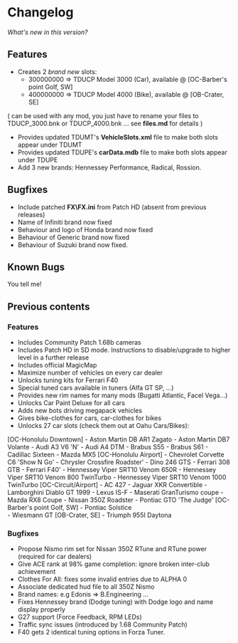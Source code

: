 # Changelog

*What's new in this version?*


## Features

- Creates 2 *brand new* slots:
    - 300000000 => TDUCP Model 3000 (Car), available @ [OC-Barber's point Golf, SW]
    - 400000000 => TDUCP Model 4000 (Bike), available @ [OB-Crater, SE]
    
( can be used with any mod, you just have to rename your files to TDUCP_3000.bnk or TDUCP_4000.bnk ... see **files.md** for details )

- Provides updated TDUMT's **VehicleSlots.xml** file to make both slots appear under TDUMT
- Provides updated TDUPE's **carData.mdb** file to make both slots appear under TDUPE
- Add 3 new brands: Hennessey Performance, Radical, Rossion.


## Bugfixes

- Include patched **FX\FX.ini** from Patch HD (absent from previous releases)
- Name of Infiniti brand now fixed
- Behaviour and logo of Honda brand now fixed
- Behaviour of Generic brand now fixed
- Behaviour of Suzuki brand now fixed.


## Known Bugs

You tell me!


## Previous contents

### Features

- Includes Community Patch 1.68b cameras
- Includes Patch HD in SD mode. Instructions to disable/upgrade to higher level in a further release
- Includes official MagicMap
- Maximize number of vehicles on every car dealer
- Unlocks tuning kits for Ferrari F40
- Special tuned cars available in tuners (Alfa GT SP, ...)
- Provides new rim names for many mods (Bugatti Atlantic, Facel Vega...)
- Unlocks Car Paint Deluxe for all cars
- Adds new bots driving megapack vehicles
- Gives bike-clothes for cars, car-clothes for bikes
- Unlocks 27 car slots (check them out at Oahu Cars/Bikes):
 
[OC-Honolulu Downtown]
    - Aston Martin DB AR1 Zagato 
    - Aston Martin DB7 Volante
    - Audi A3 V6 'N'
    - Audi A4 DTM
    - Brabus S55
    - Brabus S61
    - Cadillac Sixteen
    - Mazda MX5
[OC-Honolulu Airport]
    - Chevrolet Corvette C6 'Show N Go'
    - Chrysler Crossfire Roadster'
    - Dino 246 GTS
    - Ferrari 308 GTB
    - Ferrari F40'
    - Hennessey Viper SRT10 Venom 650R
    - Hennessey Viper SRT10 Venom 800 TwinTurbo
    - Hennessey Viper SRT10 Venom 1000 TwinTurbo 
[OC-Circuit/Airport]
    - AC 427
    - Jaguar XKR Convertible
    - Lamborghini Diablo GT 1999
    - Lexus IS-F
    - Maserati GranTurismo coupe
    - Mazda RX8 Coupe
    - Nissan 350Z Roadster
    - Pontiac GTO 'The Judge'
[OC-Barber's point Golf, SW]
    - Pontiac Solstice     
    - Wiesmann GT 
[OB-Crater, SE]
    - Triumph 955I Daytona

### Bugfixes

- Propose Nismo rim set for Nissan 350Z RTune and RTune power (required for car dealers)
- Give ACE rank at 98% game completion: ignore broken inter-club achievement
- Clothes For All: fixes some invalid entries due to ALPHA 0
- Associate dedicated hud file to all 350Z Nismo
- Brand names: e.g Edonis => B.Engineering ...
- Fixes Hennessey brand (Dodge tuning) with Dodge logo and name display properly
- G27 support (Force Feedback, RPM LEDs)
- Traffic sync issues (introduced by 1.68 Community Patch) 
- F40 gets 2 identical tuning options in Forza Tuner.
